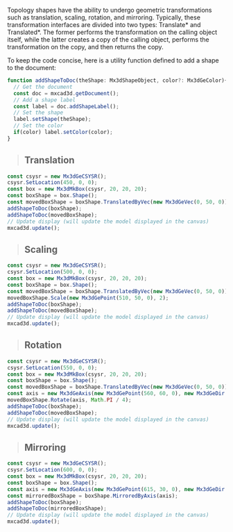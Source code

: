 Topology shapes have the ability to undergo geometric transformations such as translation, scaling, rotation, and mirroring. Typically, these transformation interfaces are divided into two types: Translate\* and Translated\*. The former performs the transformation on the calling object itself, while the latter creates a copy of the calling object, performs the transformation on the copy, and then returns the copy.

To keep the code concise, here is a utility function defined to add a shape to the document:

```typescript
function addShapeToDoc(theShape: Mx3dShapeObject, color?: Mx3dGeColor){
  // Get the document
  const doc = mxcad3d.getDocument();
  // Add a shape label
  const label = doc.addShapeLabel();
  // Set the shape
  label.setShape(theShape);
  // Set the color
  if(color) label.setColor(color);
}
```

> ## Translation

```typescript
const csysr = new Mx3dGeCSYSR();
csysr.SetLocation(450, 0, 0);
const box = new Mx3dMkBox(csysr, 20, 20, 20);
const boxShape = box.Shape();
const movedBoxShape = boxShape.TranslatedByVec(new Mx3dGeVec(0, 50, 0));
addShapeToDoc(boxShape);
addShapeToDoc(movedBoxShape);
// Update display (will update the model displayed in the canvas)
mxcad3d.update();
```

> ## Scaling

```typescript
const csysr = new Mx3dGeCSYSR();
csysr.SetLocation(500, 0, 0);
const box = new Mx3dMkBox(csysr, 20, 20, 20);
const boxShape = box.Shape();
const movedBoxShape = boxShape.TranslatedByVec(new Mx3dGeVec(0, 50, 0));
movedBoxShape.Scale(new Mx3dGePoint(510, 50, 0), 2);
addShapeToDoc(boxShape);
addShapeToDoc(movedBoxShape);
// Update display (will update the model displayed in the canvas)
mxcad3d.update();
```

> ## Rotation

```typescript
const csysr = new Mx3dGeCSYSR();
csysr.SetLocation(550, 0, 0);
const box = new Mx3dMkBox(csysr, 20, 20, 20);
const boxShape = box.Shape();
const movedBoxShape = boxShape.TranslatedByVec(new Mx3dGeVec(0, 50, 0));
const axis = new Mx3dGeAxis(new Mx3dGePoint(560, 60, 0), new Mx3dGeDir(0, 0, 1));
movedBoxShape.Rotate(axis, Math.PI / 4);
addShapeToDoc(boxShape);
addShapeToDoc(movedBoxShape);
// Update display (will update the model displayed in the canvas)
mxcad3d.update();
```

> ## Mirroring

```typescript
const csysr = new Mx3dGeCSYSR();
csysr.SetLocation(600, 0, 0);
const box = new Mx3dMkBox(csysr, 20, 20, 20);
const boxShape = box.Shape();
const axis = new Mx3dGeAxis(new Mx3dGePoint(615, 30, 0), new Mx3dGeDir(0, 0, 1));
const mirroredBoxShape = boxShape.MirroredByAxis(axis);
addShapeToDoc(boxShape);
addShapeToDoc(mirroredBoxShape);
// Update display (will update the model displayed in the canvas)
mxcad3d.update();
```
